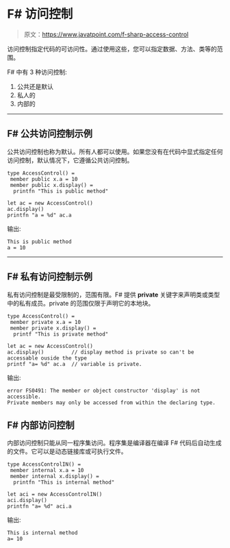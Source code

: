 # F# 访问控制

> 原文：<https://www.javatpoint.com/f-sharp-access-control>

访问控制指定代码的可访问性。通过使用这些，您可以指定数据、方法、类等的范围。

F# 中有 3 种访问控制:

1.  公共还是默认
2.  私人的
3.  内部的

* * *

## F# 公共访问控制示例

公共访问控制也称为默认。所有人都可以使用。如果您没有在代码中显式指定任何访问控制，默认情况下，它遵循公共访问控制。

```
type AccessControl() = 
 member public x.a = 10 
 member public x.display() = 
  printfn "This is public method"

let ac = new AccessControl()    
ac.display()
printfn "a = %d" ac.a

```

输出:

```
This is public method
a = 10

```

* * *

## F# 私有访问控制示例

私有访问控制是最受限制的，范围有限。F# 提供 **private** 关键字来声明类或类型中的私有成员。private 的范围仅限于声明它的本地块。

```
type AccessControl() = 
 member private x.a = 10
 member private x.display() = 
  printf "This is private method"

let ac = new AccessControl()
ac.display()         // display method is private so can't be accessable ouside the type
printf "a= %d" ac.a  // variable is private.

```

输出:

```
error FS0491: The member or object constructor 'display' is not accessible. 
Private members may only be accessed from within the declaring type.

```

## F# 内部访问控制

内部访问控制只能从同一程序集访问。程序集是编译器在编译 F# 代码后自动生成的文件。它可以是动态链接库或可执行文件。

```
type AccessControlIN() = 
 member internal x.a = 10
 member internal x.display() = 
  printfn "This is internal method"

let aci = new AccessControlIN()
aci.display()
printfn "a= %d" aci.a

```

输出:

```
This is internal method
a= 10

```